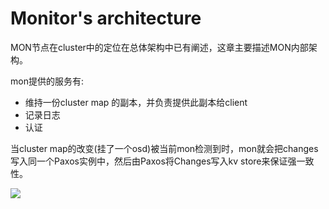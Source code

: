 # Monitor's architecture

MON节点在cluster中的定位在总体架构中已有阐述，这章主要描述MON内部架构。

mon提供的服务有:

* 维持一份cluster map 的副本，并负责提供此副本给client
* 记录日志
* 认证

当cluster map的改变\(挂了一个osd\)被当前mon检测到时，mon就会把changes写入同一个Paxos实例中，然后由Paxos将Changes写入kv store来保证强一致性。

![](http://docs.ceph.com/docs/master/_images/ditaa-ae8fc6ae5b4014f064a0bed424507a7a247cd113.png)

